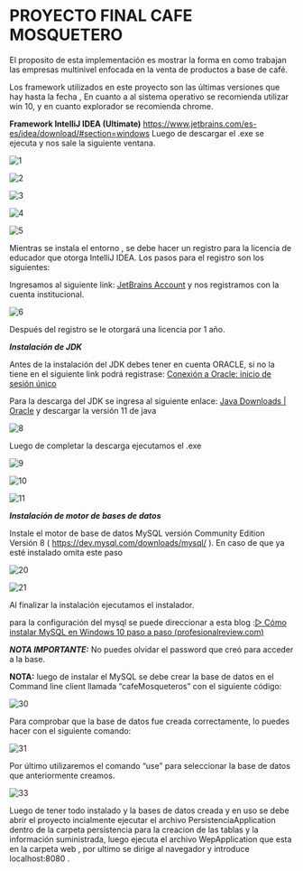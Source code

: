 # PROYECTO  FINAL CAFE MOSQUETERO
El proposito de esta implementación es mostrar la forma en como trabajan las empresas multinivel
enfocada en la venta de productos a base de café.


Los framework utilizados en este proyecto son las últimas versiones que hay hasta la fecha , En cuanto a al sistema operativo se recomienda utilizar win 10, y 
en cuanto explorador se recomienda chrome.



**Framework IntelliJ IDEA (Ultimate)** https://www.jetbrains.com/es-es/idea/download/#section=windows
Luego de descargar el .exe se ejecuta y nos sale la siguiente ventana.

![1](https://user-images.githubusercontent.com/64999632/162824582-1a216b7b-d826-4761-bb3d-9e05c7c17c7e.PNG)

![2](https://user-images.githubusercontent.com/64999632/162824587-bea30c6e-7cc1-47df-ae36-d37742aae456.PNG)

![3](https://user-images.githubusercontent.com/64999632/162824590-9bb0f3b5-f117-4ebb-83bd-627305172e68.PNG)

![4](https://user-images.githubusercontent.com/64999632/162824591-d60ee59d-95be-492e-8f6f-e96dce0ea678.PNG)

![5](https://user-images.githubusercontent.com/64999632/162824594-ecdf8700-76c3-4e0a-b266-c6f87c62d7ad.PNG)


Mientras se instala el entorno , se debe hacer un registro para la licencia de educador que otorga IntelliJ IDEA. Los pasos para el registro son los siguientes:

Ingresamos al siguiente link: [JetBrains Account](https://account.jetbrains.com/login) y nos registramos con la cuenta institucional.


![6](https://user-images.githubusercontent.com/64999632/162824932-9aed7aae-e1c5-40b5-bf3c-9a1187d61d3c.PNG)

Después del registro se le otorgará una licencia por 1 año.

_**Instalación de JDK**_ 


Antes de la instalación del JDK debes  tener en cuenta ORACLE, si no la tiene en el siguiente link podrá registrase: [Conexión a Oracle: inicio de sesión único](https://login.oracle.com/mysso/signon.jsp)

Para la descarga del JDK se ingresa al siguiente enlace: [Java Downloads | Oracle](https://www.oracle.com/java/technologies/downloads/) y descargar la versión 11 de java

![8](https://user-images.githubusercontent.com/64999632/162825404-a23288d2-ea0b-43c2-b612-2762d35b0ac7.PNG)

Luego de completar la descarga ejecutamos el .exe

![9](https://user-images.githubusercontent.com/64999632/162825443-1a4d3c18-a91a-4cf2-b2ad-712a2e3d07c9.PNG)

![10](https://user-images.githubusercontent.com/64999632/162825444-d664011a-71e1-462a-9d7c-2cf7a11fb3d6.PNG)

![11](https://user-images.githubusercontent.com/64999632/162825446-cfe1f350-8048-4bc1-9c84-adf3587340f6.PNG)


**_Instalación de motor de bases de datos_**

Instale el motor de base de datos MySQL versión Community Edition Versión 8
( https://dev.mysql.com/downloads/mysql/ ).
En caso de que ya esté instalado omita este paso

![20](https://user-images.githubusercontent.com/64999632/162825657-e06e2260-3b4b-4f7d-a536-ca3cff1d89fe.PNG)

![21](https://user-images.githubusercontent.com/64999632/162825663-92956fce-df0b-45e6-83e8-51e67e7fcc37.PNG)

Al finalizar la instalación ejecutamos el instalador.

para la configuración del mysql se puede direccionar a esta blog :[▷ Cómo instalar MySQL en Windows 10 paso a paso (profesionalreview.com)](https://www.profesionalreview.com/2018/12/13/mysql-windows-10/) 

**_NOTA IMPORTANTE:_** No puedes olvidar el password que creó para acceder a la base.

**NOTA:** luego de instalar el MySQL  se debe crear la base de datos en el Command line client llamada “cafeMosqueteros” con el siguiente código:

![30](https://user-images.githubusercontent.com/64999632/162825988-d6441a62-38a9-441b-a427-aa4f2a722ef9.PNG)

Para comprobar que la base de datos fue creada correctamente, lo puedes hacer con el siguiente comando:

![31](https://user-images.githubusercontent.com/64999632/162826092-6f5b129d-51e6-49a6-9b3c-70b5edcdd87d.PNG)

Por último utilizaremos el comando “use” para seleccionar la base de datos que anteriormente creamos.

![33](https://user-images.githubusercontent.com/64999632/162826217-b4895344-d3c4-4029-9331-2b9e3e84d049.PNG)

Luego de tener todo instalado y la bases de datos creada y en uso se debe abrir el proyecto incialmente ejecutar el archivo PersistenciaApplication dentro de la carpeta persistencia para la creacion de las tablas y 
la información suministrada, luego ejecuta el archivo WepApplication que esta en la carpeta web , por ultimo se dirige al navegador y introduce localhost:8080 . 

